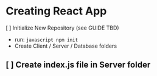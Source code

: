# Creating React App

[ ] Initialize New Repository (see GUIDE TBD)
  - run: ```javascript npm init ```
  - Create Client / Server / Database folders

[ ] Create index.js file in Server folder
  -
